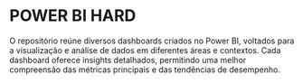 # POWER BI HARD

   O repositório reúne diversos dashboards criados no Power BI, 
voltados para a visualização e análise de dados em diferentes áreas e contextos. 
Cada dashboard oferece insights detalhados, 
permitindo uma melhor compreensão das métricas principais e das tendências de desempenho.
